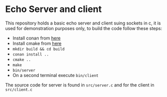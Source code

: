 Echo Server and client
======================

This repository holds a basic echo server and client suing sockets in c, it is used
for demonstration purposes only, to build the code follow these steps:

* Install conan from [here](https://conan.io)
* Install cmake from [here](https://cmake.org)
* `mkdir build && cd build`
* `conan install ..`
* `cmake ..`
* `make`
* `bin/server`
* On a second terminal execute `bin/client`

The source code for server is found in `src/server.c` and for the client in `src/client.c`
